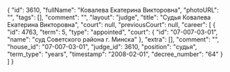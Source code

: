 {
    "id": 3610,
    "fullName": "Ковалева Екатерина Викторовна",
    "photoURL": "",
    "tags": [],
    "comment": "",
    "layout": "judge",
    "title": "Судья Ковалева Екатерина Викторовна",
    "court": null,
    "previousCourt": null,
    "career": [
        {
            "id": 4763,
            "term": 5,
            "type": "appointed",
            "court": {
                "id": "07-007-03-01",
                "name": "суд Советского района г. Минска"
            },
            "extra": [],
            "comment": "",
            "house_id": "07-007-03-01",
            "judge_id": 3610,
            "position": "судья",
            "term_type": "years",
            "timestamp": "2008-02-01",
            "decree_number": "64"
        }
    ]
}